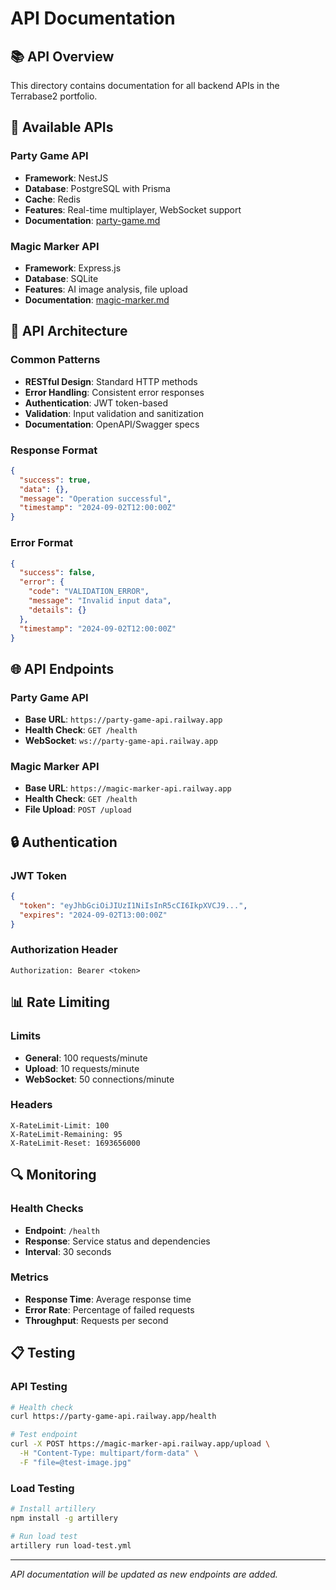 # API Documentation

## 📚 **API Overview**

This directory contains documentation for all backend APIs in the Terrabase2 portfolio.

## 🎯 **Available APIs**

### **Party Game API**
- **Framework**: NestJS
- **Database**: PostgreSQL with Prisma
- **Cache**: Redis
- **Features**: Real-time multiplayer, WebSocket support
- **Documentation**: [party-game.md](./party-game.md)

### **Magic Marker API**
- **Framework**: Express.js
- **Database**: SQLite
- **Features**: AI image analysis, file upload
- **Documentation**: [magic-marker.md](./magic-marker.md)

## 🔧 **API Architecture**

### **Common Patterns**
- **RESTful Design**: Standard HTTP methods
- **Error Handling**: Consistent error responses
- **Authentication**: JWT token-based
- **Validation**: Input validation and sanitization
- **Documentation**: OpenAPI/Swagger specs

### **Response Format**
```json
{
  "success": true,
  "data": {},
  "message": "Operation successful",
  "timestamp": "2024-09-02T12:00:00Z"
}
```

### **Error Format**
```json
{
  "success": false,
  "error": {
    "code": "VALIDATION_ERROR",
    "message": "Invalid input data",
    "details": {}
  },
  "timestamp": "2024-09-02T12:00:00Z"
}
```

## 🌐 **API Endpoints**

### **Party Game API**
- **Base URL**: `https://party-game-api.railway.app`
- **Health Check**: `GET /health`
- **WebSocket**: `ws://party-game-api.railway.app`

### **Magic Marker API**
- **Base URL**: `https://magic-marker-api.railway.app`
- **Health Check**: `GET /health`
- **File Upload**: `POST /upload`

## 🔒 **Authentication**

### **JWT Token**
```json
{
  "token": "eyJhbGciOiJIUzI1NiIsInR5cCI6IkpXVCJ9...",
  "expires": "2024-09-02T13:00:00Z"
}
```

### **Authorization Header**
```
Authorization: Bearer <token>
```

## 📊 **Rate Limiting**

### **Limits**
- **General**: 100 requests/minute
- **Upload**: 10 requests/minute
- **WebSocket**: 50 connections/minute

### **Headers**
```
X-RateLimit-Limit: 100
X-RateLimit-Remaining: 95
X-RateLimit-Reset: 1693656000
```

## 🔍 **Monitoring**

### **Health Checks**
- **Endpoint**: `/health`
- **Response**: Service status and dependencies
- **Interval**: 30 seconds

### **Metrics**
- **Response Time**: Average response time
- **Error Rate**: Percentage of failed requests
- **Throughput**: Requests per second

## 📋 **Testing**

### **API Testing**
```bash
# Health check
curl https://party-game-api.railway.app/health

# Test endpoint
curl -X POST https://magic-marker-api.railway.app/upload \
  -H "Content-Type: multipart/form-data" \
  -F "file=@test-image.jpg"
```

### **Load Testing**
```bash
# Install artillery
npm install -g artillery

# Run load test
artillery run load-test.yml
```

---

*API documentation will be updated as new endpoints are added.*
